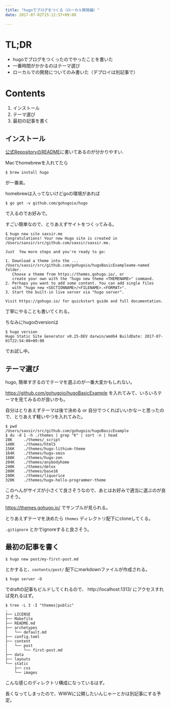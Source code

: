 ```yaml
---
title: "hugoでブログをつくる（ローカル開発編）"
date: 2017-07-02T15:12:57+09:00

---
```


# TL;DR
* hugoでブログをつくったのでやったことを書いた
* 一番時間がかかるのはテーマ選び
* ローカルでの開発についてのみ書いた（デプロイは別記事で）

# Contents
1. インストール
2. テーマ選び
3. 最初の記事を書く

## インストール

[公式RepositoryのREADME](https://github.com/gohugoio/hugo#choose-how-to-install)に書いてあるのが分かりやすい.

Macでhomebrewを入れてたら

```shell
$ brew install hugo
```

が一番楽。

homebrewは入ってないけどgoの環境があれば

```shell
$ go get -v github.com/gohugoio/hugo
```

で入るのでお好みで。

すごい簡単なので、とりあえずサイトをつくってみる。

```shell
$ hugo new site saxsir.me
Congratulations! Your new Hugo site is created in /Users/saxsir/src/github.com/saxsir/saxsir.me.

Just  few more steps and you're ready to go:

1. Download a theme into the ...
/Users/saxsir/src/github.com/gohugoio/hugoBasicExampleame-named folder.
   Choose a theme from https://themes.gohugo.io/, or
   create your own with the "hugo new theme <THEMENAME>" command.
2. Perhaps you want to add some content. You can add single files
   with "hugo new <SECTIONNAME>/<FILENAME>.<FORMAT>".
3. Start the built-in live server via "hugo server".

Visit https://gohugo.io/ for quickstart guide and full documentation.
```

丁寧にやることも書いてくれる。

ちなみにhugoのversionは

```shell
$ hugo version
Hugo Static Site Generator v0.25-DEV darwin/amd64 BuildDate: 2017-07-01T22:54:08+09:00
```

でお試し中。

## テーマ選び

hugo, 簡単すぎるのでテーマを選ぶのが一番大変かもしれない。

https://github.com/gohugoio/hugoBasicExample を入れてみて、いろいろテーマを見てみるのが良いかも。

自分はとりあえずテーマは後で決める or 自分でつくればいいかなーと思ったので、とりあえず軽いやつを入れてみた。

```shell
$ pwd
/Users/saxsir/src/github.com/gohugoio/hugoBasicExample
$ du -d 1 -h ./themes | grep "K" | sort -n | head
28K     ./themes/_script
140K    ./themes/html5
156K    ./themes/hugo-lithium-theme
164K    ./themes/hugo-xmin
188K    ./themes/hugo-zen
204K    ./themes/anybodyhome
240K    ./themes/detox
280K    ./themes/base16
280K    ./themes/liquorice
320K    ./themes/hugo-hello-programmer-theme
```

このへんがサイズが小さくて良さそうなので、あとはお好みで適当に選ぶのが良さそう。

https://themes.gohugo.io/ でサンプルが見られる。

とりあえずテーマを決めたら `themes` ディレクトリ配下にcloneしてくる。

`.gitignore` とかでignoreすると良さそう。

## 最初の記事を書く

```shell
$ hugo new post/my-first-post.md
```

とかすると、`contents/post/` 配下にmarkdownファイルが作成される。

```shell
$ hugo server -D
```

でdraftの記事もビルドしてくれるので、 http://localhost:1313/ にアクセスすれば見れるはず。

```shell
$ tree -L 3 -I "themes|public"
.
├── LICENSE
├── Makefile
├── README.md
├── archetypes
│   └── default.md
├── config.toml
├── content
│   └── post
│       └── first-post.md
├── data
├── layouts
└── static
    ├── css
    └── images
```

こんな感じのディレクトリ構成になっているはず。

長くなってしまったので、WWWに公開したいんじゃーとかは別記事にする予定。
